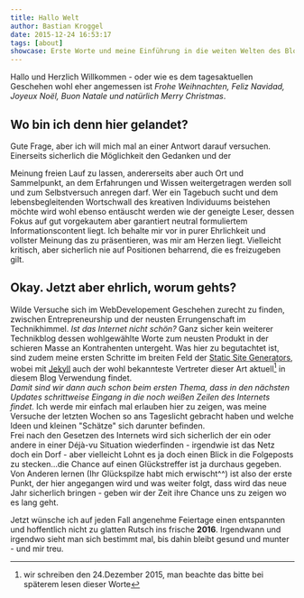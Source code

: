 ```yaml
---
title: Hallo Welt
author: Bastian Kroggel
date: 2015-12-24 16:53:17
tags: [about]
showcase: Erste Worte und meine Einführung in die weiten Welten des Blogging-Daseins. Wer nach dem Was, Wo und Warum sucht wird Antworten finden. Wer nicht - der trotzdem. Wenig Inhalt, dafür umso mehr Worte.
---
```

Hallo und Herzlich Willkommen - oder wie es dem tagesaktuellen Geschehen wohl eher angemessen ist *Frohe Weihnachten, Feliz Navidad, Joyeux Noël, Buon Natale und natürlich Merry Christmas*.

## Wo bin ich denn hier gelandet?
Gute Frage, aber ich will mich mal an einer Antwort darauf versuchen.
Einerseits sicherlich die Möglichkeit den Gedanken und der 
<!-- more -->
Meinung freien Lauf zu lassen, andererseits aber auch Ort und Sammelpunkt, an dem Erfahrungen und Wissen weitergetragen werden soll und zum Selbstversuch anregen darf.
Wer ein Tagebuch sucht und dem lebensbegleitenden Wortschwall des kreativen Individuums beistehen möchte wird wohl ebenso entäuscht werden wie der geneigte Leser, dessen Fokus auf gut vorgekautem aber garantiert neutral formuliertem Informationscontent liegt. Ich behalte mir vor in purer Ehrlichkeit und vollster Meinung das zu präsentieren, was mir am Herzen liegt. Vielleicht kritisch, aber sicherlich nie auf Positionen beharrend, die es freizugeben gilt.

## Okay. Jetzt aber ehrlich, worum gehts?
Wilde Versuche sich im WebDevelopement Geschehen zurecht zu finden, zwischen Entrepreneurship und der neusten Errungenschaft im Technikhimmel. *Ist das Internet nicht schön?* Ganz sicher kein weiterer Technikblog dessen wohlgewählte Worte zum neusten Produkt in der schieren Masse an Kontrahenten untergeht. Was hier zu begutachtet ist, sind zudem meine ersten Schritte im breiten Feld der [Static Site Generators], wobei mit [Jekyll] auch der wohl bekannteste Vertreter dieser Art aktuell[^1] in diesem Blog Verwendung findet.  
*Damit sind wir dann auch schon beim ersten Thema, dass in den nächsten Updates schrittweise Eingang in die noch weißen Zeilen des Internets findet.*
Ich werde mir einfach mal erlauben hier zu zeigen, was meine Versuche der letzten Wochen so ans Tageslicht gebracht haben und welche Ideen und kleinen "Schätze" sich darunter befinden.  
Frei nach den Gesetzen des Internets wird sich sicherlich der ein oder andere in einer Déjà-vu Situation wiederfinden - irgendwie ist das Netz doch ein Dorf - aber vielleicht Lohnt es ja doch einen Blick in die Folgeposts zu stecken...die Chance auf einen Glückstreffer ist ja durchaus gegeben.
Von Anderen lernen (Ihr Glückspilze habt mich erwischt^^) ist also der erste Punkt, der hier angegangen wird und was weiter folgt, dass wird das neue Jahr sicherlich bringen - geben wir der Zeit ihre Chance uns zu zeigen wo es lang geht.

Jetzt wünsche ich auf jeden Fall angenehme Feiertage einen entspannten und hoffentlich nicht zu glatten Rutsch ins frische **2016**.
Irgendwann und irgendwo sieht man sich bestimmt mal, bis dahin bleibt gesund und munter - und mir treu.

[Static Site Generators]: https://www.staticgen.com/
[Jekyll]: http://jekyllrb.com/

[^1]: wir schreiben den 24.Dezember 2015, man beachte das bitte bei späterem lesen dieser Worte